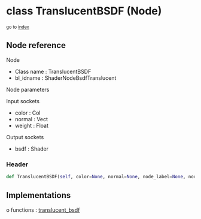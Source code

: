 # class TranslucentBSDF (Node)

<sub>go to [index](/docs/index.md)</sub>

## Node reference

Node
 - Class name : TranslucentBSDF
 - bl_idname : ShaderNodeBsdfTranslucent

Node parameters

Input sockets
 - color : Col
 - normal : Vect
 - weight : Float

Output sockets
 - bsdf : Shader

### Header

``` python
def TranslucentBSDF(self, color=None, normal=None, node_label=None, node_color=None):
```

## Implementations

o functions : [translucent_bsdf](/docs/Shader_classes/GLOBAL.md#translucent_bsdf)


